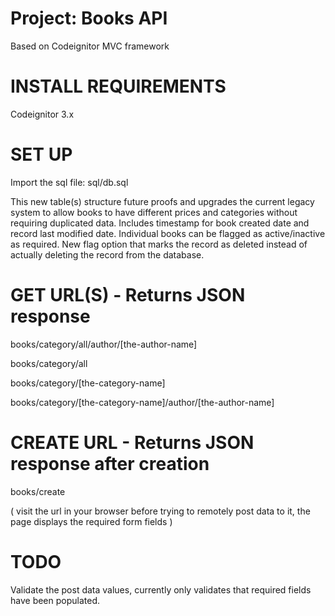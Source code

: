 # Project: Books API
Based on Codeignitor MVC framework

# INSTALL REQUIREMENTS

Codeignitor 3.x

# SET UP

Import the sql file: sql/db.sql

This new table(s) structure future proofs and upgrades the current legacy system to allow books to have different prices and categories without requiring duplicated data. Includes timestamp for book created date and record last modified date. Individual books can be flagged as active/inactive as required. New flag option that marks the record as deleted instead of actually deleting the record from the database.

# GET URL(S) - Returns JSON response

books/category/all/author/[the-author-name]

books/category/all

books/category/[the-category-name]

books/category/[the-category-name]/author/[the-author-name]

# CREATE URL - Returns JSON response after creation

books/create

( visit the url in your browser before trying to remotely post data to it, the page displays the required form fields )

# TODO

Validate the post data values, currently only validates that required fields have been populated.

